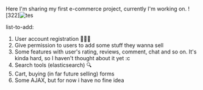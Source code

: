 Here I'm sharing my first e-commerce project, currently I'm working on.
![322]![tes](https://user-images.githubusercontent.com/61624548/132409160-202f99ee-76a9-4001-8c0c-9ce0f6392083.gif)

list-to-add:
 1. User account registration 🧑‍🤝‍🧑
 2. Give permission to users to add some stuff they wanna sell
 3. Some features with user's rating, reviews, comment, chat and so on. It's kinda hard, so I haven't thought about it yet :c
 4. Search tools (elasticsearch) 🔍
 5. Cart, buying (in far future selling) forms
 6. Some AJAX, but for now i have no fine idea

